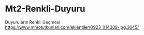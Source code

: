 # Mt2-Renkli-Duyuru
Duyuruların Renkli Geçmesi
https://www.mmotutkunlari.com/eklentiler/0923_014309-jpg.3645/
